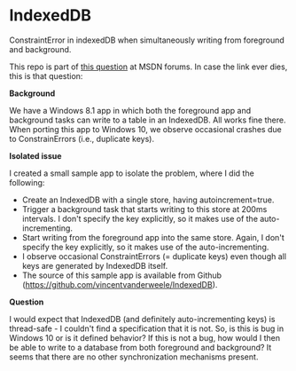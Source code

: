 # IndexedDB
ConstraintError in indexedDB when simultaneously writing from foreground and background.

This repo is part of [this question](https://social.msdn.microsoft.com/Forums/en-US/e8fd4ae5-b9dc-439d-9cbf-ee964dbed6af) at MSDN forums. In case the link ever dies, this is that question:

**Background**

We have a Windows 8.1 app in which both the foreground app and background tasks can write to a table in an IndexedDB. All works fine there. When porting this app to Windows 10, we observe occasional crashes due to ConstrainErrors (i.e., duplicate keys).

**Isolated issue**

I created a small sample app to isolate the problem, where I did the following:

* Create an IndexedDB with a single store, having autoincrement=true.
* Trigger a background task that starts writing to this store at 200ms intervals. I don't specify the key explicitly, so it makes use of the auto-incrementing.
* Start writing from the foreground app into the same store. Again, I don't specify the key explicitly, so it makes use of the auto-incrementing.
* I observe occasional ConstraintErrors (= duplicate keys) even though all keys are generated by IndexedDB itself.
* The source of this sample app is available from Github (https://github.com/vincentvanderweele/IndexedDB).

**Question**

I would expect that IndexedDB (and definitely auto-incrementing keys) is thread-safe - I couldn't find a specification that it is not. So, is this is bug in Windows 10 or is it defined behavior? If this is not a bug, how would I then be able to write to a database from both foreground and background? It seems that there are no other synchronization mechanisms present.